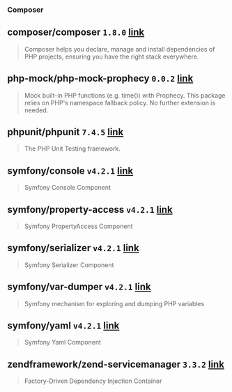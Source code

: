 ### Composer

## composer/composer `1.8.0` [link](https://packagist.org/packages/composer/composer)
> Composer helps you declare, manage and install dependencies of PHP projects, ensuring you have the right stack everywhere.

## php-mock/php-mock-prophecy `0.0.2` [link](https://packagist.org/packages/php-mock/php-mock-prophecy)
> Mock built-in PHP functions (e.g. time()) with Prophecy. This package relies on PHP's namespace fallback policy. No further extension is needed.

## phpunit/phpunit `7.4.5` [link](https://packagist.org/packages/phpunit/phpunit)
> The PHP Unit Testing framework.

## symfony/console `v4.2.1` [link](https://packagist.org/packages/symfony/console)
> Symfony Console Component

## symfony/property-access `v4.2.1` [link](https://packagist.org/packages/symfony/property-access)
> Symfony PropertyAccess Component

## symfony/serializer `v4.2.1` [link](https://packagist.org/packages/symfony/serializer)
> Symfony Serializer Component

## symfony/var-dumper `v4.2.1` [link](https://packagist.org/packages/symfony/var-dumper)
> Symfony mechanism for exploring and dumping PHP variables

## symfony/yaml `v4.2.1` [link](https://packagist.org/packages/symfony/yaml)
> Symfony Yaml Component

## zendframework/zend-servicemanager `3.3.2` [link](https://packagist.org/packages/zendframework/zend-servicemanager)
> Factory-Driven Dependency Injection Container


